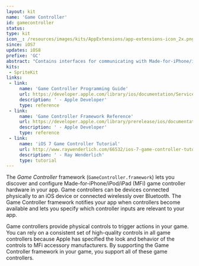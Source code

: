 ```yaml
---
layout: kit
name: 'Game Controller'
id: gamecontroller
status:
type: kit
icon__: /resources/images/kits/AppExtensions/app-extensions-icon_2x.png
since: iOS7
updates: iOS8
prefixe: 'GC'
abstract: "Contains interfaces for communicating with Made-for-iPhone/iPod/iPad (MFi) game-related hardware."
kits:
 - SpriteKit
links:
 - link:
     name: 'Game Controller Programming Guide'
     url: https://developer.apple.com/library/ios/documentation/ServicesDiscovery/Conceptual/GameControllerPG/Introduction/Introduction.html
     description: ' - Apple Developer'
     type: reference
 - link:
     name: 'Game Controller Framework Reference'
     url: https://developer.apple.com/library/prerelease/ios/documentation/GameController/Reference/GameController_RefColl/index.html
     description: ' - Apple Developer'
     type: reference
 - link:
     name: 'iOS 7 Game Controller Tutorial'
     url: http://www.raywenderlich.com/66532/ios-7-game-controller-tutorial
     description: ' - Ray Wenderlich'
     type: tutorial
---
```


The *Game Controller* framework (`GameController.framework`) lets you discover and configure Made-for-iPhone/iPod/iPad (MFi) game controller hardware in your app. Game controllers can be devices connected physically to an iOS device or connected wirelessly over Bluetooth. The Game Controller framework notifies your app when controllers become available and lets you specify which controller inputs are relevant to your app.

Game controllers provide physical controls to trigger actions in your game. You can rely on a consistent set of high-quality controls in all game controllers because Apple has specified the look and behavior of the controls to MFi accessory manufacturers. By supporting the Game Controller framework in your game, you support all of these game controllers.


